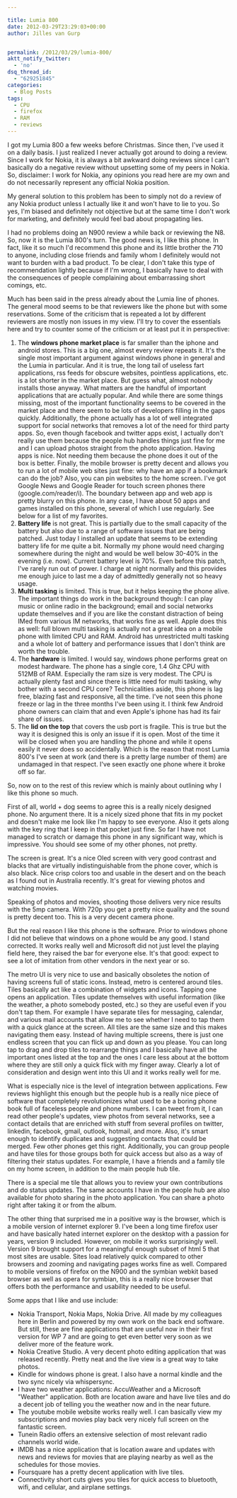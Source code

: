 ```yaml
---

title: Lumia 800
date: 2012-03-29T23:29:03+00:00
author: Jilles van Gurp


permalink: /2012/03/29/lumia-800/
aktt_notify_twitter:
  - 'no'
dsq_thread_id:
  - "629251845"
categories:
  - Blog Posts
tags:
  - CPU
  - firefox
  - RAM
  - reviews
---
```

I got my Lumia 800 a few weeks before Christmas. Since then, I've used it on a daily basis. I just realized I never actually got around to doing a review. Since I work for Nokia, it is always a bit awkward doing reviews since I can't basically do a negative review without upsetting some of my peers in Nokia. So, disclaimer: I work for Nokia, any opinions you read here are my own and do not necessarily represent any official Nokia position.

My general solution to this problem has been to simply not do a review of any Nokia product unless I actually like it and won't have to lie to you. So yes, I'm biased and definitely not objective but at the same time I don't work for marketing, and definitely would feel bad about propagating lies.

I had no problems doing an N900 review a while back or reviewing the N8. So, now it is the Lumia 800's turn. The good news is, I like this phone. In fact, like it so much I'd recommend this phone and its little brother the 710 to anyone, including close friends and family whom I definitely would not want to burden with a bad product. To be clear, I don't take this type of recommendation lightly because if I'm wrong, I basically have to deal with the consequences of people complaining about embarrassing short comings, etc.

Much has been said in the press already about the Lumia line of phones. The general mood seems to be that reviewers like the phone but with some reservations. Some of the criticism that is repeated a lot by different reviewers are mostly non issues in my view. I'll try to cover the essentials here and try to counter some of the criticism or at least put it in perspective:

1. The **windows phone market place** is far smaller than the iphone and android stores. This is a big one, almost every review repeats it. It's the single most important argument against windows phone in general and the Lumia in particular. And it is true, the long tail of useless fart applications, rss feeds for obscure websites, pointless applications, etc. is a lot shorter in the market place. But guess what, almost nobody installs those anyway. What matters are the handful of important applications that are actually popular. And while there are some things missing, most of the important functionality seems to be covered in the market place and there seem to be lots of developers filling in the gaps quickly. Additionally, the phone actually has a lot of well integrated support for social networks that removes a lot of the need for third party apps. So, even though facebook and twitter apps exist, I actually don't really use them because the people hub handles things just fine for me and I can upload photos straight from the photo application. Having apps is nice. Not needing them because the phone does it out of the box is better. Finally, the mobile browser is pretty decent and allows you to run a lot of mobile web sites just fine: why have an app if a bookmark can do the job? Also, you can pin websites to the home screen. I've got Google News and Google Reader for touch screen phones there (google.com/reader/i). The boundary between app and web app is pretty blurry on this phone. In any case, I have about 50 apps and games installed on this phone, several of which I use regularly. See below for a list of my favorites.
1. **Battery life** is not great. This is partially due to the small capacity of the battery but also due to a range of software issues that are being patched. Just today I installed an update that seems to be extending battery life for me quite a bit. Normally my phone would need charging somewhere during the night and would be well below 30-40% in the evening (i.e. now). Current battery level is 70%. Even before this patch, I've rarely run out of power. I charge at night normally and this provides me enough juice to last me a day of admittedly generally not so heavy usage.
1. **Multi tasking** is limited. This is true, but it helps keeping the phone alive. The important things do work in the background though: I can play music or online radio in the background; email and social networks update themselves and if you are like the constant distraction of being IMed from various IM networks, that works fine as well. Apple does this as well: full blown multi tasking is actually not a great idea on a mobile phone with limited CPU and RAM. Android has unrestricted multi tasking and a whole lot of battery and performance issues that I don't think are worth the trouble.
1. The **hardware** is limited. I would say, windows phone performs great on modest hardware. The phone has a single core, 1.4 Ghz CPU with 512MB of RAM. Especially the ram size is very modest. The CPU is actually plenty fast and since there is little need for multi tasking, why bother with a second CPU core? Technicalities aside, this phone is lag free, blazing fast and responsive, all the time. I've not seen this phone freeze or lag in the three months I've been using it. I think few Android phone owners can claim that and even Apple's iphone has had its fair share of issues.
1. The **lid on the top** that covers the usb port is fragile. This is true but the way it is designed this is only an issue if it is open. Most of the time it will be closed when you are handling the phone and while it opens easily it never does so accidentally. Which is the reason that most Lumia 800's I've seen at work (and there is a pretty large number of them) are undamaged in that respect. I've seen exactly one phone where it broke off so far.

So, now on to the rest of this review which is mainly about outlining why I like this phone so much.

First of all, world + dog seems to agree this is a really nicely designed phone. No argument there. It is a nicely sized phone that fits in my pocket and doesn't make me look like I'm happy to see everyone. Also it gets along with the key ring that I keep in that pocket just fine. So far I have not managed to scratch or damage this phone in any significant way, which is impressive. You should see some of my other phones, not pretty.

The screen is great. It's a nice Oled screen with very good contrast and blacks that are virtually indistinguishable from the phone cover, which is also black. Nice crisp colors too and usable in the desert and on the beach as I found out in Australia recently. It's great for viewing photos and watching movies.

Speaking of photos and movies, shooting those delivers very nice results with the 5mp camera. With 720p you get a pretty nice quality and the sound is pretty decent too. This is a very decent camera phone.

But the real reason I like this phone is the software. Prior to windows phone I did not believe that windows on a phone would be any good. I stand corrected. It works really well and Microsoft did not just level the playing field here, they raised the bar for everyone else. It's that good: expect to see a lot of imitation from other vendors in the next year or so.

The metro UI is very nice to use and basically obsoletes the notion of having screens full of static icons. Instead, metro is centered around tiles. Tiles basically act like a combination of widgets and icons. Tapping one opens an application. Tiles update themselves with useful information (like the weather, a photo somebody posted, etc.) so they are useful even if you don't tap them. For example I have separate tiles for messaging, calendar, and various mail accounts that allow me to see whether I need to tap them with a quick glance at the screen. All tiles are the same size and this makes navigating them easy. Instead of having multiple screens, there is just one endless screen that you can flick up and down as you please. You can long tap to drag and drop tiles to rearrange things and I basically have all the important ones listed at the top and the ones I care less about at the bottom where they are still only a quick flick with my finger away. Clearly a lot of consideration and design went into this UI and it works really well for me.

What is especially nice is the level of integration between applications. Few reviews highlight this enough but the people hub is a really nice piece of software that completely revolutionizes what used to be a boring phone book full of faceless people and phone numbers. I can tweet from it, I can read other people's updates, view photos from several networks, see a contact details that are enriched with stuff from several profiles on twitter, linkedin, facebook, gmail, outlook, hotmail, and more. Also, it's smart enough to identify duplicates and suggesting contacts that could be merged. Few other phones get this right. Additionally, you can group people and have tiles for those groups both for quick access but also as a way of filtering their status updates. For example, I have a friends and a family tile on my home screen, in addition to the main people hub tile.

There is a special me tile that allows you to review your own contributions and do status updates. The same accounts I have in the people hub are also available for photo sharing in the photo application. You can share a photo right after taking it or from the album.

The other thing that surprised me in a positive way is the browser, which is a mobile version of internet explorer 9. I've been a long time firefox user and have basically hated internet explorer on the desktop with a passion for years, version 9 included. However, on mobile it works surprisingly well. Version 9 brought support for a meaningful enough subset of html 5 that most sites are usable. Sites load relatively quick compared to other browsers and zooming and navigating pages works fine as well. Compared to mobile versions of firefox on the N900 and the symbian webkit based browser as well as opera for symbian, this is a really nice browser that offers both the performance and usability needed to be useful.

Some apps that I like and use include:

- Nokia Transport, Nokia Maps, Nokia Drive. All made by my colleagues here in Berlin and powered by my own work on the back end software. But still, these are fine applications that are useful now in their first version for WP 7 and are going to get even better very soon as we deliver more of the feature work.
- Nokia Creative Studio. A very decent photo editing application that was released recently. Pretty neat and the live view is a great way to take photos.
- Kindle for windows phone is great. I also have a normal kindle and the two sync nicely via whispersync.
- I have two weather applications: AccuWeather and a Microsoft "Weather" application. Both are location aware and have live tiles and do a decent job of telling you the weather now and in the near future.
- The youtube mobile website works really well. I can basically view my subscriptions and movies play back very nicely full screen on the fantastic screen.
- Tunein Radio offers an extensive selection of most relevant radio channels world wide.
- IMDB has a nice application that is location aware and updates with news and reviews for movies that are playing nearby as well as the schedules for those movies.
- Foursquare has a pretty decent application with live tiles.
- Connectivity short cuts gives you tiles for quick access to bluetooth, wifi, and cellular, and airplane settings.

&nbsp;